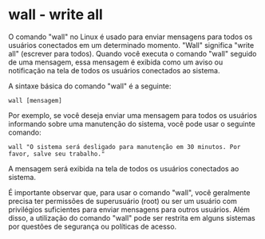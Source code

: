 # wall - write all

O comando "wall" no Linux é usado para enviar mensagens para todos os usuários conectados em um determinado momento. "Wall" significa "write all" (escrever para todos). Quando você executa o comando "wall" seguido de uma mensagem, essa mensagem é exibida como um aviso ou notificação na tela de todos os usuários conectados ao sistema.

A sintaxe básica do comando "wall" é a seguinte:

`wall [mensagem]`

Por exemplo, se você deseja enviar uma mensagem para todos os usuários informando sobre uma manutenção do sistema, você pode usar o seguinte comando:

`wall "O sistema será desligado para manutenção em 30 minutos. Por favor, salve seu trabalho."`

A mensagem será exibida na tela de todos os usuários conectados ao sistema.

É importante observar que, para usar o comando "wall", você geralmente precisa ter permissões de superusuário (root) ou ser um usuário com privilégios suficientes para enviar mensagens para outros usuários. Além disso, a utilização do comando "wall" pode ser restrita em alguns sistemas por questões de segurança ou políticas de acesso.